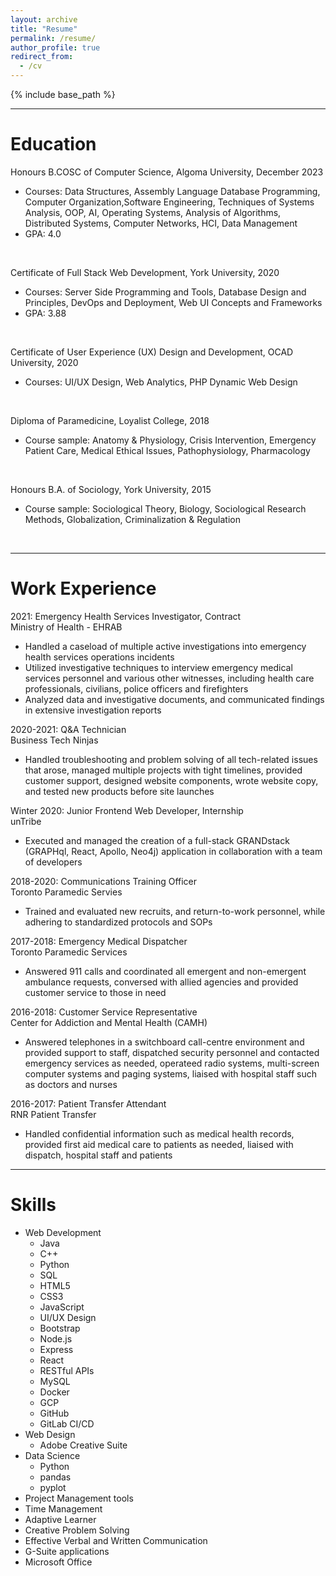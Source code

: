 ```yaml
---
layout: archive
title: "Resume"
permalink: /resume/
author_profile: true
redirect_from:
  - /cv
---
```


{% include base_path %}

---

Education
======
Honours B.COSC of Computer Science, Algoma University, December 2023
* Courses: Data Structures, Assembly Language Database Programming, Computer Organization,Software Engineering, Techniques of Systems Analysis, OOP, AI, Operating Systems, Analysis of Algorithms, Distributed Systems, Computer Networks, HCI, Data Management 
* GPA: 4.0  
<br>

Certificate of Full Stack Web Development, York University, 2020
* Courses: Server Side Programming and Tools, Database Design and Principles, DevOps and Deployment, Web UI Concepts and Frameworks
* GPA: 3.88  
<br>

Certificate of User Experience (UX) Design and Development, OCAD University, 2020
* Courses: UI/UX Design, Web Analytics, PHP Dynamic Web Design  
<br>

Diploma of Paramedicine, Loyalist College, 2018
* Course sample: Anatomy & Physiology, Crisis Intervention, Emergency Patient Care, Medical Ethical Issues, Pathophysiology, Pharmacology  
<br>

Honours B.A. of Sociology, York University, 2015
* Course sample: Sociological Theory, Biology, Sociological Research Methods, Globalization, Criminalization & Regulation  
<br>

---

Work Experience
======
2021: Emergency Health Services Investigator, Contract  
Ministry of Health - EHRAB
* Handled a caseload of multiple active investigations into emergency health services operations incidents
* Utilized investigative techniques to interview emergency medical services personnel and various other witnesses, including health care professionals, civilians, police officers and firefighters
* Analyzed data and investigative documents, and communicated findings in extensive investigation reports  


2020-2021: Q&A Technician  
Business Tech Ninjas
* Handled troubleshooting and problem solving of all tech-related issues that arose, managed multiple projects with tight timelines, provided customer support, designed website components, wrote website copy, and tested new products before site launches  


Winter 2020: Junior Frontend Web Developer, Internship  
unTribe
* Executed and managed the creation of a full-stack GRANDstack (GRAPHql, React, Apollo, Neo4j) application in collaboration with a team of developers  


2018-2020: Communications Training Officer  
Toronto Paramedic Servies
* Trained and evaluated new recruits, and return-to-work personnel, while adhering to standardized protocols and SOPs  

   
2017-2018: Emergency Medical Dispatcher  
Toronto Paramedic Services
* Answered 911 calls and coordinated all emergent and non-emergent ambulance requests, conversed with allied agencies and provided customer service to those in need  


2016-2018: Customer Service Representative  
Center for Addiction and Mental Health (CAMH)
* Answered telephones in a switchboard call-centre environment and provided support to staff, dispatched security personnel and contacted emergency services as needed, operateed radio systems, multi-screen computer systems and paging systems, liaised with hospital staff such as doctors and nurses  


2016-2017: Patient Transfer Attendant  
RNR Patient Transfer
* Handled confidential information such as medical health records, provided first aid medical care to patients as needed, liaised with dispatch, hospital staff and patients  

---

Skills
======
* Web Development
  * Java
  * C++
  * Python
  * SQL
  * HTML5
  * CSS3
  * JavaScript
  * UI/UX Design
  * Bootstrap
  * Node.js
  * Express
  * React
  * RESTful APIs
  * MySQL
  * Docker
  * GCP
  * GitHub
  * GitLab CI/CD
* Web Design
  * Adobe Creative Suite
* Data Science
  * Python
  * pandas
  * pyplot
* Project Management tools
* Time Management
* Adaptive Learner
* Creative Problem Solving
* Effective Verbal and Written Communication
* G-Suite applications
* Microsoft Office